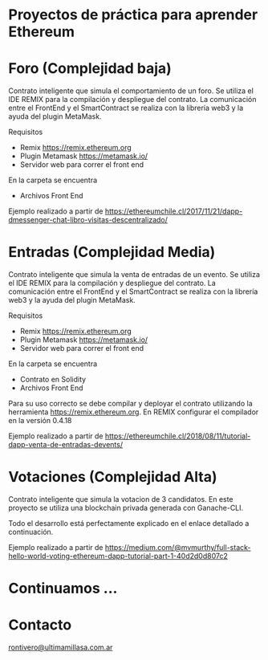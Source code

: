 # Proyectos de práctica para aprender Ethereum

# Foro (Complejidad baja)

Contrato inteligente que simula el comportamiento de un foro. Se utiliza el IDE REMIX para la compilación y despliegue del contrato. La comunicación entre el FrontEnd y el SmartContract se realiza con la librería web3 y la ayuda del plugin MetaMask.

Requisitos
  * Remix https://remix.ethereum.org
  * Plugin Metamask https://metamask.io/
  * Servidor web para correr el front end
  
En la carpeta se encuentra
  * Archivos Front End
  
Ejemplo realizado a partir de https://ethereumchile.cl/2017/11/21/dapp-dmessenger-chat-libro-visitas-descentralizado/

# Entradas (Complejidad Media)

Contrato inteligente que simula la venta de entradas de un evento.  Se utiliza el IDE REMIX para la compilación y despliegue del contrato. La comunicación entre el FrontEnd y el SmartContract se realiza con la librería web3 y la ayuda del plugin MetaMask.

Requisitos
  * Remix https://remix.ethereum.org
  * Plugin Metamask https://metamask.io/
  * Servidor web para correr el front end
  
En la carpeta se encuentra
  * Contrato en Solidity
  * Archivos Front End
  
Para su uso correcto se debe compilar y deployar el contrato utilizando la herramienta https://remix.ethereum.org.
En REMIX configurar el compilador en la versión 0.4.18

Ejemplo realizado a partir de https://ethereumchile.cl/2018/08/11/tutorial-dapp-venta-de-entradas-devents/ 

# Votaciones (Complejidad Alta)

Contrato inteligente que simula la votacion de 3 candidatos. En este proyecto se utiliza una blockchain privada generada con Ganache-CLI.

Todo el desarrollo está perfectamente explicado en el enlace detallado a continuación.

Ejemplo realizado a partir de https://medium.com/@mvmurthy/full-stack-hello-world-voting-ethereum-dapp-tutorial-part-1-40d2d0d807c2

# Continuamos ...

# Contacto
rontivero@ultimamillasa.com.ar
